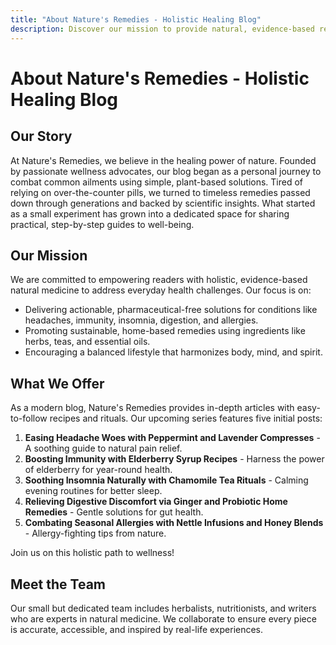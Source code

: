 ```yaml
---
title: "About Nature's Remedies - Holistic Healing Blog"
description: Discover our mission to provide natural, evidence-based remedies for everyday health issues, focusing on holistic approaches without pharmaceuticals.
---
```


# About Nature's Remedies - Holistic Healing Blog

<div class="container mx-auto px-4 py-8">

## Our Story

At Nature's Remedies, we believe in the healing power of nature. Founded by passionate wellness advocates, our blog began as a personal journey to combat common ailments using simple, plant-based solutions. Tired of relying on over-the-counter pills, we turned to timeless remedies passed down through generations and backed by scientific insights. What started as a small experiment has grown into a dedicated space for sharing practical, step-by-step guides to well-being.

## Our Mission

We are committed to empowering readers with holistic, evidence-based natural medicine to address everyday health challenges. Our focus is on:

- Delivering actionable, pharmaceutical-free solutions for conditions like headaches, immunity, insomnia, digestion, and allergies.
- Promoting sustainable, home-based remedies using ingredients like herbs, teas, and essential oils.
- Encouraging a balanced lifestyle that harmonizes body, mind, and spirit.

## What We Offer

As a modern blog, Nature's Remedies provides in-depth articles with easy-to-follow recipes and rituals. Our upcoming series features five initial posts:

1. **Easing Headache Woes with Peppermint and Lavender Compresses** - A soothing guide to natural pain relief.
2. **Boosting Immunity with Elderberry Syrup Recipes** - Harness the power of elderberry for year-round health.
3. **Soothing Insomnia Naturally with Chamomile Tea Rituals** - Calming evening routines for better sleep.
4. **Relieving Digestive Discomfort via Ginger and Probiotic Home Remedies** - Gentle solutions for gut health.
5. **Combating Seasonal Allergies with Nettle Infusions and Honey Blends** - Allergy-fighting tips from nature.

Join us on this holistic path to wellness!

## Meet the Team

Our small but dedicated team includes herbalists, nutritionists, and writers who are experts in natural medicine. We collaborate to ensure every piece is accurate, accessible, and inspired by real-life experiences.

</div>
